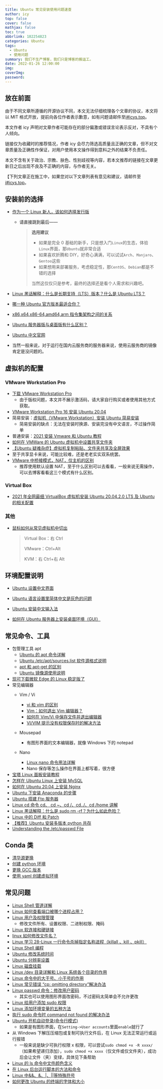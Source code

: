 ```yaml
---
title: Ubuntu 常见安装使用问题速查
author: icy
top: false
cover: false
mathjax: false
toc: true
abbrlink: 102254823
categories: Ubuntu
tags:
  - Ubuntu
  - 使用问题
summary: 我们不生产博客，我们只是博客的搬运工。
date: 2022-01-26 12:00:00
img:
coverImg:
password:
---
```


## 放在前面

由于不同文章所遵循的开源协议不同，本文无法仔细梳理各个文章的协议，本文将以 MIT 格式开放，提前向各位作者表示歉意，如有问题请邮件至[i#icys.top](mailto:i@icys.top)。

本文作者 icy 声明对文章作者可能存在的部分偏激或错误言论表示反对，不具有个人倾向。

链接仅为收藏时的推荐情况，作者 icy 会尽力筛选高质量且正确的文章，但不对文章质量及正确性作保证，对用户使用本文操作得到意料之外的结果不负责任。

本文不含有关于政治、宗教、肤色、性别歧视等内容，若本文推荐的链接在文章更新日之后出现不良及不正确的内容，与作者无关。

【下列文章正在施工中，如果您对以下文章列表有意见和建议，请邮件至[i#icys.top](mailto:i@icys.top)。

## 安装前的选择

- [作为一个 Linux 新人，该如何选择发行版](https://www.zhihu.com/question/21517341/answer/1242180273)

  - 请直接跳到最后——

    > **选用建议**
    >
    > - 如果是完全 0 基础的新手，只是想入门`Linux`的生态，体验`Linux`界面，那`Ubuntu`就非常合适
    > - 如果喜欢折腾和 DIY，好奇心满满，可以试试`Arch`、`Manjaro`、`Gentoo`这些
    > - 如果想用来部署服务，考虑稳定性，那`CentOS`、`Debian`都是不错的选择
    >
    > 当然这仅仅只是参考，最终的选择还是看个人需求和兴趣吧。
  
- [Linux 黑话解释：什么是长期支持（LTS）版本？什么是 Ubuntu LTS？](https://linux.cn/article-12618-1.html)

- [哪一种 Ubuntu 官方版本最适合你？](https://zhuanlan.zhihu.com/p/32727627)

- [x86,x64,x86-64,amd64,arm 指令集架构之间的关系](https://zhuanlan.zhihu.com/p/113157931)

- [Ubuntu 服务器版与桌面版有什么区别？](https://linux.cn/article-14146-1.html)

- [Ubuntu 中文官网](https://cn.ubuntu.com/)

- 当然一般来说，对于运行在国内云服务商的服务器来说，使用云服务商的镜像肯定是没问题的。

## 虚拟机的配置

### VMware Workstation Pro

- [下载 VMware Workstation Pro](https://www.vmware.com/cn/products/workstation-pro/workstation-pro-evaluation.html)
  - 由于版权问题，本文并不展示激活码，请大家自行购买或者使用其他方式获取。
- [VMware Workstation Pro 16 安装 Ubuntu 20.04](https://blog.csdn.net/qq_45642410/article/details/113756950)
- 简易安装：[虚拟机（VMware Workstation）安装 Ubuntu 简易安装](https://blog.csdn.net/davidhzq/article/details/102575343)
  - 简易安装的缺点：无法在安装时换源、安装完没有中文语言，不过操作简单
- 普通安装：[2021 安装 Vmware 和 Ubuntu 教程](https://zhuanlan.zhihu.com/p/426795684)
- [如何在 VMWare 的 Ubuntu 虚拟机中设置共享文件夹](https://blog.csdn.net/klq6743/article/details/78838080)
- [【Ubuntu 疑难杂症】虚拟机复制粘贴、文件夹共享及全屏效果](https://blog.csdn.net/LvzJason/article/details/122656856)
- 至于共享显卡来说，可能比较难，还是老老实实双系统罢。
- [VMware 中桥接模式，NAT，仅主机的区别](https://blog.csdn.net/qq_38916259/article/details/95650467)
  - 推荐使用默认设置 NAT，至于什么区别可以去看看，一般来说无需操作，可以去博客看看这三个模式有什么区别。

### Virtual Box

- [2021 年全网最细 VirtualBox 虚拟机安装 Ubuntu 20.04.2.0 LTS 及 Ubuntu 的相关配置](https://blog.csdn.net/xw1680/article/details/115434578)

### 其他

- [鼠标如何从常见虚拟机中切出](https://blog.csdn.net/weixin_33953249/article/details/93116714)
  
  > Virtual Box：右 Ctrl
  >
  > VMware：Ctrl+Alt
  >
  > KVM：右 Ctrl+右 Alt

## 环境配置说明

- [Ubuntu 设置中文界面](https://blog.csdn.net/weixin_45965432/article/details/115446648)
- [Ubuntu 语言设置里简体中文是灰色的问题](https://blog.csdn.net/qq_42007712/article/details/82832725)
- [Ubuntu 安装中文输入法](https://zhuanlan.zhihu.com/p/111734450)

- [如何在 Ubuntu 服务器上安装桌面环境（GUI）](https://linux.cn/article-13408-1.html)

## 常见命令、工具

- 包管理工具 apt
  - [Ubuntu 的 apt 命令详解](https://www.cnblogs.com/hk-faith/p/8776471.html)
  - [Ubuntu /etc/apt/sources.list 软件源格式说明](https://blog.csdn.net/unicorn_mitnick/article/details/89885848)
  - [apt 和 apt-get 的区别](https://blog.csdn.net/liudsl/article/details/79200134)
  - [Ubuntu 镜像源使用说明](https://mirrors.sdu.edu.cn/docs/guide/Ubuntu/)
- [现可下载微软 Edge 的 Linux 稳定版了](https://linux.cn/article-13935-1.html)
- 常见编辑器
  - Vim / Vi
    - [vi 和 vim 的区别](https://www.cnblogs.com/KiraEXA/p/5994078.html)
    - [Vim：如何退出 Vim 编辑器？](https://blog.csdn.net/qq_43768851/article/details/121629428)
    - [如何在 Vim/Vi 中保存文件并退出编辑器](https://www.myfreax.com/how-to-save-file-in-vim-quit-editor/)
    - [VI/VIM 提示没有权限保存时的解决方法](https://blog.csdn.net/benjamin_whx/article/details/43447519)

  - Mousepad
    - 有图形界面的文本编辑器，就像 Windows 下的 notepad

  - Nano
    - [Linux nano 命令用法详解](https://ipcmen.com/nano)
    - Nano 保存等怎么操作在界面上都写着，很方便
- [宝塔 Linux 面板安装教程](https://www.bt.cn/bbs/thread-19376-1-1.html)
- [怎样在 Ubuntu Linux 上安装 MySQL](https://zhuanlan.zhihu.com/p/64080934)
- [如何在 Ubuntu 20.04 上安装 Nginx](https://developer.aliyun.com/article/759280)
- [Ubuntu 下安装 Anaconda 的步骤](https://zhuanlan.zhihu.com/p/426655323)
- [Ubuntu 搭建 Ftp 服务器](https://www.cnblogs.com/oukele/p/11452651.html)
- [Linux cd 命令 cd、 cd ~、cd /、cd../、cd /home 讲解](https://blog.csdn.net/bk_hyj/article/details/94629845)
- [Linux 黑话解释：什么是 sudo rm -rf？为什么如此危险？](https://linux.cn/article-13813-1.html)
- [Linux 中的 Diff 和 Patch](https://www.cnblogs.com/cocowool/p/6409643.html)
- [【推荐】Ubuntu 安装多版本 python 共存](https://blog.csdn.net/HD243608836/article/details/100162535)
- [Understanding the /etc/passwd File](https://www.geeksforgeeks.org/understanding-the-etc-passwd-file/)

## Conda 类

- [清华源更换](https://mirrors.tuna.tsinghua.edu.cn/help/anaconda/)
- [创建 python 环境](https://zhuanlan.zhihu.com/p/94744929)
- [更换 GCC 版本](https://www.zhihu.com/question/56272908/answer/1471772171)
- [使用 yaml 创建虚拟环境](https://blog.csdn.net/weixin_42486623/article/details/121554408)

## 常见问题

- [Linux Shell 管道详解](http://c.biancheng.net/view/3131.html)
- [Linux 如何查看端口被哪个进程占用？](https://blog.csdn.net/y805805/article/details/85857887)
- [Linux 用户及权限管理](https://www.cnblogs.com/fengdejiyixx/p/10773731.html)
  - 修改文件所有、设置权限、二进制权限、掩码
- [Linux 软连接和硬链接](https://zhuanlan.zhihu.com/p/67366919)
- [linux 如何修改文件名？](https://www.php.cn/linux-417155.html)
- [Linux 学习 28-Linux 一行命令杀掉指定名称进程（killall 、kill 、pkill）](https://www.cnblogs.com/yoyoketang/p/12804933.html)
- [Linux Shell 编程](https://blog.csdn.net/nanfeibuyi/article/details/92400242)
- [Ubuntu 修改系统时间](https://www.jianshu.com/p/a6a6dde68b91)
- [Ubuntu 分辨率设置](https://blog.csdn.net/post_mans/article/details/80966589)
- [Linux 磁盘挂载](https://zhuanlan.zhihu.com/p/90100140)
- [Linux /dev 目录详解和 Linux 系统各个目录的作用](https://blog.csdn.net/maopig/article/details/7195048)
- [Linux 命令中的大于号、小于号的作用](https://blog.csdn.net/a807719447/article/details/101548281)
- [Linux 常见错误 “cp: omitting directory”解决办法](https://blog.csdn.net/qq_27278957/article/details/81188973)
- [Linux passwd 命令：修改用户密码](https://blog.csdn.net/hyfstyle/article/details/90904992)
  - 其实也可以使用图形界面改密码，不过密码太简单会不允许更改
- [Linux 给用户添加 sudo 权限](https://www.cnblogs.com/henrylinux/p/9746835.html)
- [Linux 添加环境变量的五种方法](https://blog.csdn.net/u011262253/article/details/86083351)
- [执行 sudo 命令时 command not found 的解决办法](https://www.jianshu.com/p/049f13e55840)
- [Ubuntu 开机自动登录(命令行模式)](https://blog.csdn.net/weixin_43522563/article/details/91446518)
  - 如果是有图形界面，在`Setting->User accounts`里面`enable`就行了
- 从 Windows 下解压压缩包或复制可执行文件后，在 Linux 无法正常运行或运行报错
  - 一般来说是缺少可执行权限 x 权限，可以尝试`sudo chmod +x -R xxxx/`（如果希望递归添加），`sudo chmod +x xxxx`（仅文件或仅文件夹），成功后会让文件（夹）变绿，具体见下条帮助
- [Linux 的 ls 命令中文件颜色含义](https://www.cnblogs.com/DavidYan/articles/2476594.html)
- [在 Linux 后台运行脚本的方法和命令](https://blog.csdn.net/ruiyelp/article/details/80184249)
- [Linux 中&&、&、|、||等特殊符号](https://blog.csdn.net/bocai8058/article/details/82932397)
- [如何更改 Ubuntu 的终端的字体和大小](https://linux.cn/article-13992-1.html)

